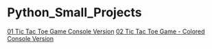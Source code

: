 # Python_Small_Projects

[01 Tic Tac Toe Game Console Version](https://github.com/bopzen/Python_Small_Projects/tree/main/01%20Tic%20Tac%20Toe%20Game%20-%20Console%20Version)
[02 Tic Tac Toe Game - Colored Console Version](https://github.com/bopzen/Python_Small_Projects/tree/main/02%20Tic%20Tac%20Toe%20Game%20-%20Colored%20Console%20Version)
